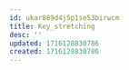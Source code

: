 ```yaml
---
id: ukar889d4j5p1se53birwcm
title: Key_stretching
desc: ''
updated: 1716128830786
created: 1716128830786
---
```

